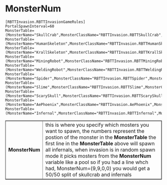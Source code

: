 # MonsterNum #

```
[RBTTInvasion.RBTTInvasionGameRules]
PortalSpawnInterval=60
MonsterTable=(MonsterName="SkullCrab",MonsterClassName="RBTTInvasion.RBTTSkullCrab",MonsterClass=Class'RBTTInvasion.RBTTSkullCrab')
MonsterTable=(MonsterName="HumanSkeleton",MonsterClassName="RBTTInvasion.RBTTHumanSkeleton",MonsterClass=Class'RBTTInvasion.RBTTHumanSkeleton')
MonsterTable=(MonsterName="KrallSkeleton",MonsterClassName="RBTTInvasion.RBTTKrallSkeleton",MonsterClass=Class'RBTTInvasion.RBTTKrallSkeleton')
MonsterTable=(MonsterName="MiningRobot",MonsterClassName="RBTTInvasion.RBTTMiningRobot",MonsterClass=Class'RBTTInvasion.RBTTMiningRobot')
MonsterTable=(MonsterName="WeldingRobot",MonsterClassName="RBTTInvasion.RBTTWeldingRobot",MonsterClass=Class'RBTTInvasion.RBTTWeldingRobot')
MonsterTable=(MonsterName="Spider",MonsterClassName="RBTTInvasion.RBTTSpider",MonsterClass=Class'RBTTInvasion.RBTTSpider')
MonsterTable=(MonsterName="Slime",MonsterClassName="RBTTInvasion.RBTTSlime",MonsterClass=Class'RBTTInvasion.RBTTSlime')
MonsterTable=(MonsterName="ScarySkull",MonsterClassName="RBTTInvasion.RBTTScarySkull",MonsterClass=Class'RBTTInvasion.RBTTScarySkull')
MonsterTable=(MonsterName="AePhoenix",MonsterClassName="RBTTInvasion.AePhoenix",MonsterClass=Class'RBTTInvasion.AePhoenix')
MonsterTable=(MonsterName="Infernal",MonsterClassName="RBTTInvasion.RBTTInfernal",MonsterClass=Class'RBTTInvasion.RBTTInfernal')
```

<table width='800' border='1'>
<tr><td><b>MonsterNum</b></td><td>this is where you specify which mosters you want to spawn, the numbers represent the postion of the monster in the <b>MonsterTable</b> the first line in the <b>MonsterTable</b> above will spawn all infernals, when invasion is in random spawn mode it picks mosters from the <b>MonsterNum</b> variable like a pool so if you had a line whch had, MonsterNum=(9,9,0,0) you would get a 50/50 split of skullcrab and infernals</td></tr></table>